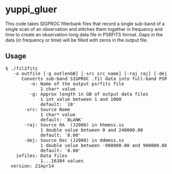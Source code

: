 yuppi_gluer
============

This code takes SIGPROC filterbank files that record a single sub-band of a single
scan of an observation and stitches them together in frequency and time to create
an observation-long data file in PSRFITS format.  Gaps in the data (in frequency or time)
will be filled with zeros in the output file.

Usage
------ 

<pre>
$ ./fil2fits 
   -o outfile [-g outlenGB] [-src src_name] [-raj raj] [-dej dej] [--] infiles ...
      Converts sub-band SIGPROC .fil data into full-band PSRFITS
         -o: Name of the output psrfits file
             1 char* value
         -g: Approx length in GB of output data files
             1 int value between 1 and 1000
             default: `10'
       -src: Source Name
             1 char* value
             default: `BLANK'
       -raj: Source RA  (J2000) in hhmmss.ss
             1 double value between 0 and 240000.00
             default: `0.00'
       -dej: Source Dec (J2000) in ddmmss.ss
             1 double value between -900000.00 and 900000.00
             default: `0.00'
    infiles: Data files
             1...16384 values
  version: 21Apr14
</pre>



